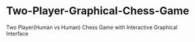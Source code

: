 Two-Player-Graphical-Chess-Game
===============================

Two Player(Human vs Human) Chess Game with Interactive Graphical Interface